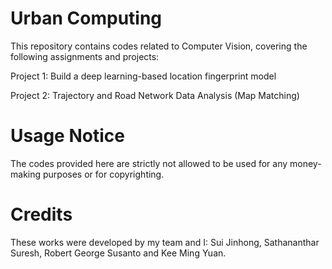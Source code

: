 # Urban Computing

This repository contains codes related to Computer Vision, covering the following assignments and projects:

Project 1: Build a deep learning-based location fingerprint model

Project 2: Trajectory and Road Network Data Analysis (Map Matching) 

# Usage Notice

The codes provided here are strictly not allowed to be used for any money-making purposes or for copyrighting.

# Credits

These works were developed by my team and I: Sui Jinhong, Sathananthar Suresh, Robert George Susanto and Kee Ming Yuan.
